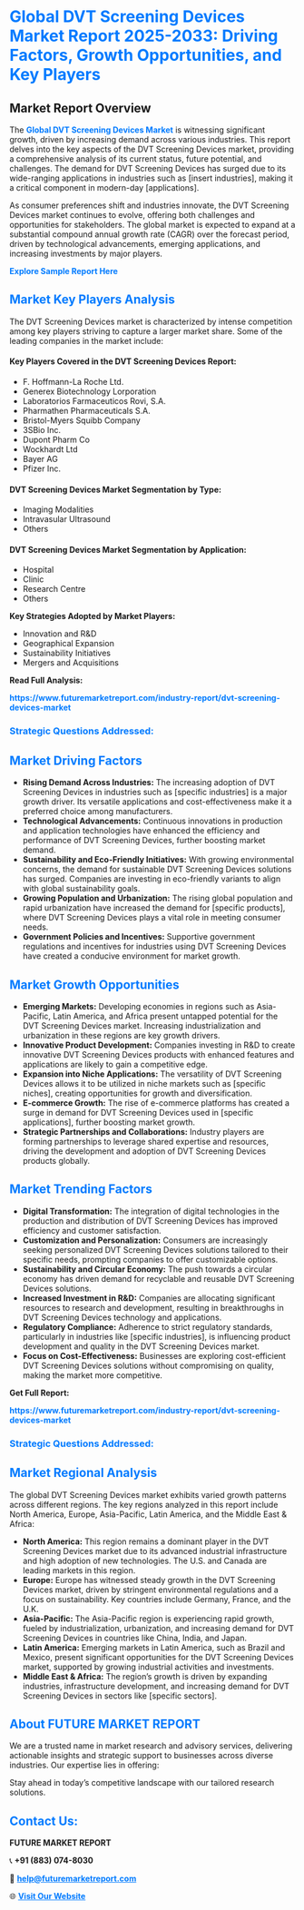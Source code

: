 <h1 style="color: #007BFF;">Global DVT Screening Devices Market Report 2025-2033: Driving Factors, Growth Opportunities, and Key Players</h1>

<section id="overview">
<h2>Market Report Overview</h2>
<p>The <a href="https://www.futuremarketreport.com/industry-report/dvt-screening-devices-market" style="color: #007BFF; text-decoration: none;"><strong>Global DVT Screening Devices Market</strong></a> is witnessing significant growth, driven by increasing demand across various industries. This report delves into the key aspects of the DVT Screening Devices market, providing a comprehensive analysis of its current status, future potential, and challenges. The demand for DVT Screening Devices has surged due to its wide-ranging applications in industries such as [insert industries], making it a critical component in modern-day [applications].</p>
<p>As consumer preferences shift and industries innovate, the DVT Screening Devices market continues to evolve, offering both challenges and opportunities for stakeholders. The global market is expected to expand at a substantial compound annual growth rate (CAGR) over the forecast period, driven by technological advancements, emerging applications, and increasing investments by major players.</p>
</section>

<section id="overview">
<p><a href="https://www.futuremarketreport.com/request-sample/reportId=53731" style="color: #007BFF; text-decoration: none;"><strong>Explore Sample Report Here</strong></a></p>
</section>

<section id="key-players">
<h2 style="color: #007BFF;">Market Key Players Analysis</h2>
<p>The DVT Screening Devices market is characterized by intense competition among key players striving to capture a larger market share. Some of the leading companies in the market include:</p>
<h4>Key Players Covered in the DVT Screening Devices Report:</h4>
<ul><li>F. Hoffmann-La Roche Ltd.</li><li>Generex Biotechnology Lorporation</li><li>Laboratorios Farmaceuticos Rovi, S.A.</li><li>Pharmathen Pharmaceuticals S.A.</li><li>Bristol-Myers Squibb Company</li><li>3SBio Inc.</li><li>Dupont Pharm Co</li><li>Wockhardt Ltd</li><li>Bayer AG</li><li>Pfizer Inc.</li></ul>
<h4>DVT Screening Devices Market Segmentation by Type:</h4>
<ul><li>Imaging Modalities</li><li>Intravasular Ultrasound</li><li>Others</li></ul>

<h4>DVT Screening Devices Market Segmentation by Application:</h4>
<ul><li>Hospital</li><li>Clinic</li><li>Research Centre</li><li>Others</li></ul>
<p><strong>Key Strategies Adopted by Market Players:</strong></p>
<ul>
<li>Innovation and R&D</li>
<li>Geographical Expansion</li>
<li>Sustainability Initiatives</li>
<li>Mergers and Acquisitions</li>
</ul>
</section>

<section>
<p><strong>Read Full Analysis: </strong></p><a href="https://www.futuremarketreport.com/industry-report/dvt-screening-devices-market" style="color: #007BFF; text-decoration: none;"><strong>https://www.futuremarketreport.com/industry-report/dvt-screening-devices-market</strong></a>
<h3 style="color: #007BFF;">Strategic Questions Addressed:</h3>
</section>

<section id="driving-factors">
<h2 style="color: #007BFF;">Market Driving Factors</h2>
<ul>
<li><strong>Rising Demand Across Industries:</strong> The increasing adoption of DVT Screening Devices in industries such as [specific industries] is a major growth driver. Its versatile applications and cost-effectiveness make it a preferred choice among manufacturers.</li>
<li><strong>Technological Advancements:</strong> Continuous innovations in production and application technologies have enhanced the efficiency and performance of DVT Screening Devices, further boosting market demand.</li>
<li><strong>Sustainability and Eco-Friendly Initiatives:</strong> With growing environmental concerns, the demand for sustainable DVT Screening Devices solutions has surged. Companies are investing in eco-friendly variants to align with global sustainability goals.</li>
<li><strong>Growing Population and Urbanization:</strong> The rising global population and rapid urbanization have increased the demand for [specific products], where DVT Screening Devices plays a vital role in meeting consumer needs.</li>
<li><strong>Government Policies and Incentives:</strong> Supportive government regulations and incentives for industries using DVT Screening Devices have created a conducive environment for market growth.</li>
</ul>
</section>

<section id="growth-opportunities">
<h2 style="color: #007BFF;">Market Growth Opportunities</h2>
<ul>
<li><strong>Emerging Markets:</strong> Developing economies in regions such as Asia-Pacific, Latin America, and Africa present untapped potential for the DVT Screening Devices market. Increasing industrialization and urbanization in these regions are key growth drivers.</li>
<li><strong>Innovative Product Development:</strong> Companies investing in R&D to create innovative DVT Screening Devices products with enhanced features and applications are likely to gain a competitive edge.</li>
<li><strong>Expansion into Niche Applications:</strong> The versatility of DVT Screening Devices allows it to be utilized in niche markets such as [specific niches], creating opportunities for growth and diversification.</li>
<li><strong>E-commerce Growth:</strong> The rise of e-commerce platforms has created a surge in demand for DVT Screening Devices used in [specific applications], further boosting market growth.</li>
<li><strong>Strategic Partnerships and Collaborations:</strong> Industry players are forming partnerships to leverage shared expertise and resources, driving the development and adoption of DVT Screening Devices products globally.</li>
</ul>
</section>

<section id="trending-factors">
<h2 style="color: #007BFF;">Market Trending Factors</h2>
<ul>
<li><strong>Digital Transformation:</strong> The integration of digital technologies in the production and distribution of DVT Screening Devices has improved efficiency and customer satisfaction.</li>
<li><strong>Customization and Personalization:</strong> Consumers are increasingly seeking personalized DVT Screening Devices solutions tailored to their specific needs, prompting companies to offer customizable options.</li>
<li><strong>Sustainability and Circular Economy:</strong> The push towards a circular economy has driven demand for recyclable and reusable DVT Screening Devices solutions.</li>
<li><strong>Increased Investment in R&D:</strong> Companies are allocating significant resources to research and development, resulting in breakthroughs in DVT Screening Devices technology and applications.</li>
<li><strong>Regulatory Compliance:</strong> Adherence to strict regulatory standards, particularly in industries like [specific industries], is influencing product development and quality in the DVT Screening Devices market.</li>
<li><strong>Focus on Cost-Effectiveness:</strong> Businesses are exploring cost-efficient DVT Screening Devices solutions without compromising on quality, making the market more competitive.</li>
</ul>
</section>

<section>
<p><strong>Get Full Report: </strong></p><a href="https://www.futuremarketreport.com/industry-report/dvt-screening-devices-market" style="color: #007BFF; text-decoration: none;"><strong>https://www.futuremarketreport.com/industry-report/dvt-screening-devices-market</strong></a>
<h3 style="color: #007BFF;">Strategic Questions Addressed:</h3>
</section>


<section id="regional-analysis">
<h2 style="color: #007BFF;">Market Regional Analysis</h2>
<p>The global DVT Screening Devices market exhibits varied growth patterns across different regions. The key regions analyzed in this report include North America, Europe, Asia-Pacific, Latin America, and the Middle East & Africa:</p>
<ul>
<li><strong>North America:</strong> This region remains a dominant player in the DVT Screening Devices market due to its advanced industrial infrastructure and high adoption of new technologies. The U.S. and Canada are leading markets in this region.</li>
<li><strong>Europe:</strong> Europe has witnessed steady growth in the DVT Screening Devices market, driven by stringent environmental regulations and a focus on sustainability. Key countries include Germany, France, and the U.K.</li>
<li><strong>Asia-Pacific:</strong> The Asia-Pacific region is experiencing rapid growth, fueled by industrialization, urbanization, and increasing demand for DVT Screening Devices in countries like China, India, and Japan.</li>
<li><strong>Latin America:</strong> Emerging markets in Latin America, such as Brazil and Mexico, present significant opportunities for the DVT Screening Devices market, supported by growing industrial activities and investments.</li>
<li><strong>Middle East & Africa:</strong> The region’s growth is driven by expanding industries, infrastructure development, and increasing demand for DVT Screening Devices in sectors like [specific sectors].</li>
</ul>
</section>

<footer>
<h2 style="color: #007BFF;">About FUTURE MARKET REPORT</h2>
<p>We are a trusted name in market research and advisory services, delivering actionable insights and strategic support to businesses across diverse industries. Our expertise lies in offering:</p>

<p>Stay ahead in today’s competitive landscape with our tailored research solutions.</p>

<h2 style="color: #007BFF;">Contact Us:</h2>
<p><strong>FUTURE MARKET REPORT</strong></p>
<p>📞 <strong>+91 (883) 074-8030</strong></p>
<p>📧 <strong><a href="mailto:help@futuremarketreport.com" style="color: #007BFF;">help@futuremarketreport.com</a></strong></p>
<p>🌐 <strong><a href="https://www.futuremarketreport.com/" style="color: #007BFF;">Visit Our Website</a></strong></p>
</footer>